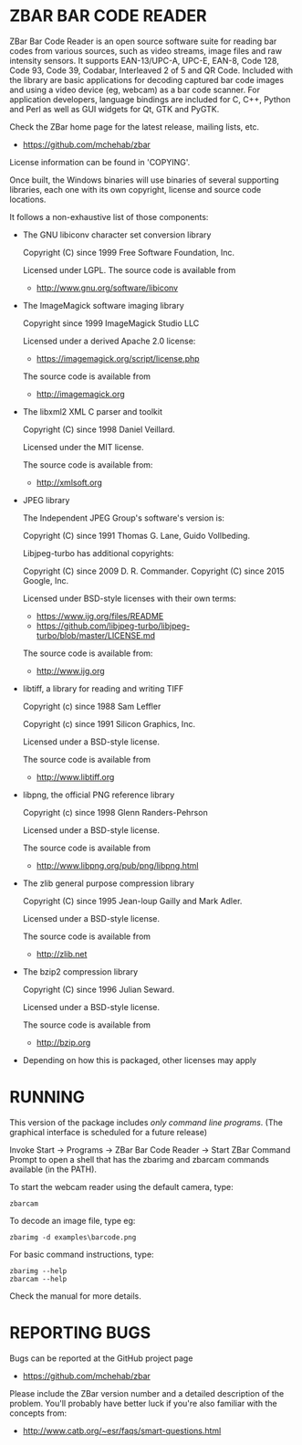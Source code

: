 ZBAR BAR CODE READER
====================

ZBar Bar Code Reader is an open source software suite for reading bar codes
from various sources, such as video streams, image files and raw intensity
sensors. It supports EAN-13/UPC-A, UPC-E, EAN-8, Code 128, Code 93, Code 39,
Codabar, Interleaved 2 of 5 and QR Code.  Included with the library are basic
applications for decoding captured bar code images and using a video device
(eg, webcam) as a bar code scanner.  For application developers, language
bindings are included for C, C++, Python and Perl as well as GUI widgets for
Qt, GTK and PyGTK.

Check the ZBar home page for the latest release, mailing lists, etc.

  * <https://github.com/mchehab/zbar>

License information can be found in 'COPYING'.

Once built, the Windows binaries will use binaries of several supporting
libraries, each one with its own copyright, license and source code locations.

It follows a non-exhaustive list of those components:

  * The GNU libiconv character set conversion library

    Copyright (C) since 1999 Free Software Foundation, Inc.

    Licensed under LGPL.  The source code is available from

      * <http://www.gnu.org/software/libiconv>

  * The ImageMagick software imaging library

    Copyright since 1999 ImageMagick Studio LLC

    Licensed under a derived Apache 2.0 license:

      * https://imagemagick.org/script/license.php

    The source code is available from

      * <http://imagemagick.org>

  * The libxml2 XML C parser and toolkit

    Copyright (C) since 1998 Daniel Veillard.

    Licensed under the MIT license.

    The source code is available from:

      * <http://xmlsoft.org>

  * JPEG library

    The Independent JPEG Group's software's version is:

       Copyright (C) since 1991 Thomas G. Lane, Guido Vollbeding.

    Libjpeg-turbo has additional copyrights:

       Copyright (C) since 2009 D. R. Commander.
       Copyright (C) since 2015 Google, Inc.

    Licensed under BSD-style licenses with their own terms:

      * https://www.ijg.org/files/README
      * https://github.com/libjpeg-turbo/libjpeg-turbo/blob/master/LICENSE.md

    The source code is available from:

      * <http://www.ijg.org>

  * libtiff, a library for reading and writing TIFF

    Copyright (c) since 1988 Sam Leffler

    Copyright (c) since 1991 Silicon Graphics, Inc.

    Licensed under a BSD-style license.

    The source code is available from

      * <http://www.libtiff.org>

  * libpng, the official PNG reference library

    Copyright (c) since 1998 Glenn Randers-Pehrson

    Licensed under a BSD-style license.

    The source code is available from

      * <http://www.libpng.org/pub/png/libpng.html>

  * The zlib general purpose compression library

    Copyright (C) since 1995 Jean-loup Gailly and Mark Adler.

    Licensed under a BSD-style license.

    The source code is available from

      * <http://zlib.net>

  * The bzip2 compression library

    Copyright (C) since 1996 Julian Seward.

    Licensed under a BSD-style license.

    The source code is available from

      * <http://bzip.org>

  * Depending on how this is packaged, other licenses may apply


RUNNING
=======

This version of the package includes *only command line programs*.
(The graphical interface is scheduled for a future release)

Invoke Start -> Programs -> ZBar Bar Code Reader -> Start ZBar Command Prompt
to open a shell that has the zbarimg and zbarcam commands available
(in the PATH).

To start the webcam reader using the default camera, type:

    zbarcam

To decode an image file, type eg:

    zbarimg -d examples\barcode.png

For basic command instructions, type:

    zbarimg --help
    zbarcam --help

Check the manual for more details.


REPORTING BUGS
==============

Bugs can be reported at the GitHub project page

  * <https://github.com/mchehab/zbar>

Please include the ZBar version number and a detailed description of
the problem.  You'll probably have better luck if you're also familiar
with the concepts from:

  * <http://www.catb.org/~esr/faqs/smart-questions.html>
